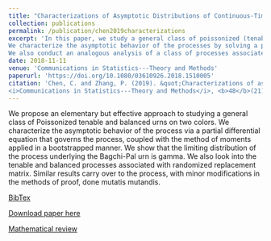 ```yaml
---
title: "Characterizations of Asymptotic Distributions of Continuous-Time Pólya Processes"
collection: publications
permalink: /publication/chen2019characterizations
excerpt: 'In this paper, we study a general class of poissonized (tenable and balanced) urns. 
We characterize the asymptotic behavior of the processes by solving a partial differential equation governing the processes. 
We also conduct an analogous analysis of a class of processes associated with randomized replacement matrix.'
date: 2018-11-11
venue: 'Communications in Statistics---Theory and Methods'
paperurl: 'https://doi.org/10.1080/03610926.2018.1510005'
citation: 'Chen, C. and Zhang, P. (2019). &quot;Characterizations of asymptotic distributions of continuous-time Pólya processes.&quot; 
<i>Communications in Statistics---Theory and Methods</i>, <b>48</b>(21), 5308--5321.'
---
```

We propose an elementary but effective approach to studying a general class of Poissonized tenable and balanced urns on two colors. 
We characterize the asymptotic behavior of the process via a partial differential equation that governs the process, 
coupled with the method of moments applied in a bootstrapped manner. We show that the limiting distribution of the process 
underlying the Bagchi-Pal urn is gamma. We also look into the tenable and balanced processes associated with randomized replacement matrix. 
Similar results carry over to the process, with minor modifications in the methods of proof, done mutatis mutandis.

[BibTex](https://panpanzhang99299.github.io/files/chen2019characterizations.bib)

[Download paper here](https://doi.org/10.1080/03610926.2018.1510005)

[Mathematical review](https://mathscinet.ams.org/mathscinet-getitem?mr=4007715)
